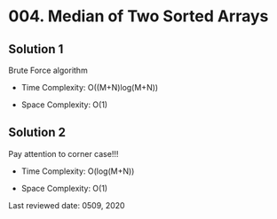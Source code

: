 # 004. Median of Two Sorted Arrays

## Solution 1

Brute Force algorithm

* Time Complexity: O((M+N)log(M+N))

* Space Complexity: O(1)

## Solution 2

Pay attention to corner case!!!

* Time Complexity: O(log(M+N))

* Space Complexity: O(1)

Last reviewed date: 0509, 2020